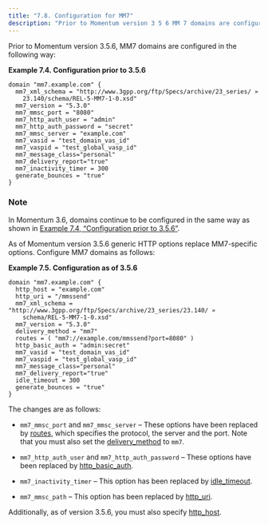 ```yaml
---
title: "7.8. Configuration for MM7"
description: "Prior to Momentum version 3 5 6 MM 7 domains are configured in the following way Example 7 4 Configuration prior to 3 5 6 In Momentum 3 6 domains continue to be configured in the same way as shown in Example 7 4 Configuration prior to 3 5 6..."
---
```


<a name="idp1043712"></a> 

Prior to Momentum version 3.5.6, MM7 domains are configured in the following way:

<a name="mobility.mm7.config.domain.example1"></a> 

**Example 7.4. Configuration prior to 3.5.6**

```
domain "mm7.example.com" { 
  mm7_xml_schema = "http://www.3gpp.org/ftp/Specs/archive/23_series/ »
    23.140/schema/REL-5-MM7-1-0.xsd" 
  mm7_version = "5.3.0" 
  mm7_mmsc_port = "8080" 
  mm7_http_auth_user = "admin" 
  mm7_http_auth_password = "secret" 
  mm7_mmsc_server = "example.com" 
  mm7_vasid = "test_domain_vas_id" 
  mm7_vaspid = "test_global_vasp_id" 
  mm7_message_class="personal" 
  mm7_delivery_report="true" 
  mm7_inactivity_timer = 300
  generate_bounces = "true" 
}
```

### Note

In Momentum 3.6, domains continue to be configured in the same way as shown in [Example 7.4, “Configuration prior to 3.5.6”](mobility.mm7.config#mobility.mm7.config.domain.example1 "Example 7.4. Configuration prior to 3.5.6").

As of Momentum version 3.5.6 generic HTTP options replace MM7-specific options. Configure MM7 domains as follows:

<a name="mobility.mm7.config.domain.example2"></a> 

**Example 7.5. Configuration as of 3.5.6**

```
domain "mm7.example.com" { 
  http_host = "example.com" 
  http_uri = "/mmssend" 
  mm7_xml_schema = "http://www.3gpp.org/ftp/Specs/archive/23_series/23.140/ »
    schema/REL-5-MM7-1-0.xsd" 
  mm7_version = "5.3.0" 
  delivery_method = "mm7"
  routes = ( "mm7://example.com/mmssend?port=8080" ) 
  http_basic_auth = "admin:secret" 
  mm7_vasid = "test_domain_vas_id" 
  mm7_vaspid = "test_global_vasp_id" 
  mm7_message_class="personal" 
  mm7_delivery_report="true"
  idle_timeout = 300
  generate_bounces = "true" 
}
```

The changes are as follows:

*   `mm7_mmsc_port` and `mm7_mmsc_server` – These options have been replaced by [routes](https://support.messagesystems.com/docs/web-ref/conf.ref.routes), which specifies the protocol, the server and the port. Note that you must also set the [delivery_method](https://support.messagesystems.com/docs/web-ref/conf.ref.delivery_method) to `mm7`.

*   `mm7_http_auth_user` and `mm7_http_auth_password` – These options have been replaced by [http_basic_auth](https://support.messagesystems.com/docs/web-ref/conf.ref.http_basic_auth).

*   `mm7_inactivity_timer` – This option has been replaced by [idle_timeout](https://support.messagesystems.com/docs/web-ref/conf.ref.idle_timeout).

*   `mm7_mmsc_path` – This option has been replaced by [http_uri](https://support.messagesystems.com/docs/web-ref/conf.ref.http_uri).

Additionally, as of version 3.5.6, you must also specify [http_host](https://support.messagesystems.com/docs/web-ref/conf.ref.http_host).